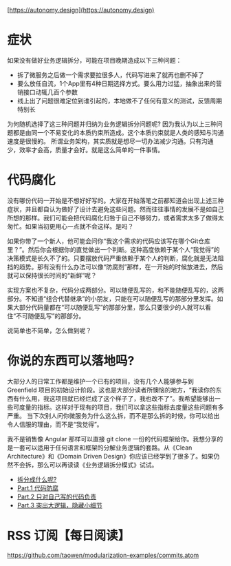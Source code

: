 [https://autonomy.design](https://autonomy.design)

# 症状

如果没有做好业务逻辑拆分，可能在项目晚期造成以下三种问题：

* 拆了微服务之后做一个需求要拉很多人，代码写进来了就再也删不掉了
* 要么放任自流，1个App里有4种日期选择方式。要么用力过猛，抽象出来的营销接口动辄几百个参数
* 线上出了问题很难定位到谁引起的，本地做不了任何有意义的测试，反馈周期特别长

为何随机选择了这三种问题并归纳为业务逻辑拆分问题呢? 因为我认为以上三种问题都是由同一个不易变化的本质约束所造成。这个本质约束就是人类的感知与沟通速度是很慢的。
所谓业务架构，其实质就是想尽一切办法减少沟通。只有沟通少，效率才会高，质量才会好。就是这么简单的一件事情。

# 代码腐化

没有哪份代码一开始是不想好好写的。大家在开始落笔之前都知道会出现上述三种症状，并且都自认为做好了设计去避免这些问题。然而往往事情的发展不是如自己所想的那样。我们可能会把代码腐化归咎于自己不够努力，或者需求太多了做得太匆忙。如果当初更用心一点就不会这样。是吗？

如果你带了一个新人，他可能会问你“我这个需求的代码应该写在哪个Git仓库里？”。然后你会根据你的直觉做出一个判断。这种高度依赖于某个人“我觉得”的决策模式是长久不了的。只要摆放代码严重依赖于某个人的判断，腐化就是无法阻挡的趋势。那有没有什么办法可以像“防腐剂”那样，在一开始的时候放进去，然后就可以保持很长时间的“新鲜”呢？

实现方案也不复杂，代码分成两部分。可以随便乱写的，和不能随便乱写的，这两部分。不知道“组合代替继承”的小朋友，只能在可以随便乱写的那部分里发挥。如果大部分代码量都在“可以随便乱写”的那部分里，那么只要很少的人就可以看住“不可随便乱写”的那部分。

说简单也不简单，怎么做到呢？

# 你说的东西可以落地吗?

大部分人的日常工作都是维护一个已有的项目，没有几个人能够参与到 Greenfield 项目的初始设计阶段。这也是大部分读者所懊恼的地方，“我读你的东西有什么用，我这项目就已经烂成了这个样子了，我也改不了”。我希望能够出一些可度量的指标。这样对于现有的项目，我们可以拿这些指标去度量这些问题有多严重。
当下次别人问你微服务为什么这么拆，而不是那么拆的时候，你可以给出令人信服的理由，而不是“我觉得”。

我不是销售像 Angular 那样可以直接 git clone 一份的代码框架给你。我想分享的是一套可以适用于任何语言和框架的分解业务逻辑的套路。从《Clean Architecture》和《Domain Driven Design》你应该已经学到了很多了。如果仍然不会拆，那么可以再读读《业务逻辑拆分模式》试试。

* [拆分成什么呢?](./docs/Modules.md)
* [Part.1 代码防腐](./docs/Part1/README.md)
* [Part.2 只对自己写的代码负责](./docs/Part2/README.md)
* [Part.3 突出大逻辑，隐藏小细节](./docs/Part3/README.md)

# RSS 订阅【每日阅读】

https://github.com/taowen/modularization-examples/commits.atom
